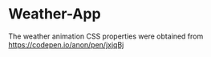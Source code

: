 # Weather-App






The weather animation CSS properties were obtained from https://codepen.io/anon/pen/jxjqBj
